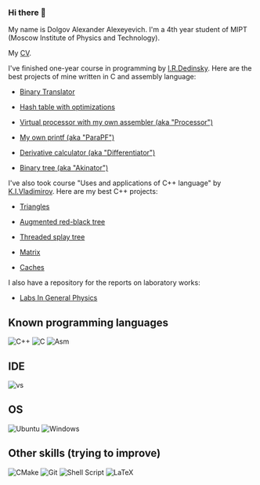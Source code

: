 ### Hi there 👋

My name is Dolgov Alexander Alexeyevich. I'm a 4th year student of MIPT (Moscow Institute of Physics and Technology).

My [CV](/CV.pdf).

I've finished one-year course in programming by [I.R.Dedinsky](https://github.com/ded32). Here are the best projects of mine written in C and assembly language:

- [Binary Translator](https://github.com/KetchuppOfficial/Binary_Translator)

- [Hash table with optimizations](https://github.com/KetchuppOfficial/Hash_Table)

- [Virtual processor with my own assembler (aka "Processor")](https://github.com/KetchuppOfficial/Processor)

- [My own printf (aka "ParaPF")](https://github.com/KetchuppOfficial/ParaPF)

- [Derivative calculator (aka "Differentiator")](https://github.com/KetchuppOfficial/Differentiator)

- [Binary tree (aka "Akinator")](https://github.com/KetchuppOfficial/Akinator)

I've also took course "Uses and applications of C++ language" by [K.I.Vladimirov](https://github.com/tilir).
Here are my best C++ projects:

- [Triangles](https://github.com/KetchuppOfficial/Triangles_Intersection)

- [Augmented red-black tree](https://github.com/KetchuppOfficial/Tree)

- [Threaded splay tree](https://github.com/KetchuppOfficial/Splay_Tree)

- [Matrix](https://github.com/KetchuppOfficial/Matrix)

- [Caches](https://github.com/KetchuppOfficial/LFU_Cache)

I also have a repository for the reports on laboratory works:

- [Labs In General Physics](https://github.com/KetchuppOfficial/Labs_In_General_Physics)

## Known programming languages

![C++](https://img.shields.io/badge/c++-%2300599C.svg?style=for-the-badge&logo=c%2B%2B&logoColor=white)
![C](https://img.shields.io/badge/C-00599C?style=for-the-badge&logo=c&logoColor=white)
![Asm](https://img.shields.io/badge/Assembly-8B4513?style=for-the-badge&logo=Assembly&logoColor=white)

## IDE

![vs](https://img.shields.io/badge/Visual%20Studio%20Code-0078d7.svg?&style=for-the-badge&logo=visual-studio-code&logoColor=white)

## OS

![Ubuntu](https://img.shields.io/badge/Ubuntu-E95420?style=for-the-badge&logo=ubuntu&logoColor=white)
![Windows](https://img.shields.io/badge/Windows-0078D6?style=for-the-badge&logo=windows&logoColor=white)

## Other skills (trying to improve)

![CMake](https://img.shields.io/badge/CMake-%23008FBA.svg?style=for-the-badge&logo=cmake&logoColor=white)
![Git](https://img.shields.io/badge/git-%23F05033.svg?style=for-the-badge&logo=git&logoColor=white)
![Shell Script](https://img.shields.io/badge/shell_script-%23121011.svg?style=for-the-badge&logo=gnu-bash&logoColor=white)
![LaTeX](https://img.shields.io/badge/latex-%23008080.svg?style=for-the-badge&logo=latex&logoColor=white)
